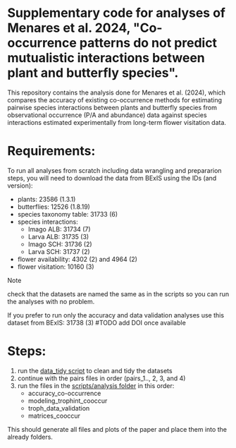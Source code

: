 # Supplementary code for analyses of Menares et al. 2024, "Co-occurrence patterns do not predict mutualistic interactions between plant and butterfly species".

This repository contains the analysis done for Menares et al. (2024), which compares the accuracy of existing co-occurrence methods for estimating pairwise species interactions between plants and butterfly species from observational occurrence (P/A and abundance) data against species interactions estimated experimentally from long-term flower visitation data. 

# Requirements: 

To run all analyses from scratch including data wrangling and prepararion steps, you will need to download the data from BExIS using the IDs (and version): 

- plants: 23586 (1.3.1)
- butterflies: 12526 (1.8.19)
- species taxonomy table: 31733 (6)
- species interactions:
  - Imago ALB: 31734 (7)
  - Larva ALB: 31735 (3)
  - Imago SCH: 31736 (2)
  - Larva SCH: 31737 (2)
- flower availability: 4302 (2) and 4964 (2)
- flower visitation: 10160 (3)

> [!NOTE]
> check that the datasets are named the same as in the scripts so you can run the analyses with no problem. 

If you prefer to run only the accuracy and data validation analyses use this dataset from BExIS: 31738 (3) #TODO add DOI once available

# Steps: 
1. run the [data_tidy script](scripts/wrangling/data_tidy.R) to clean and tidy the datasets
2. continue with the pairs files in order (pairs_1.., 2, 3, and 4)
3. run the files in the [scripts/analysis folder](scripts/analysis) in this order:
   - accuracy_co-occurrence
   - modeling_trophint_cooccur
   - troph_data_validation
   - matrices_cooccur

This should generate all files and plots of the paper and place them into the already folders.
